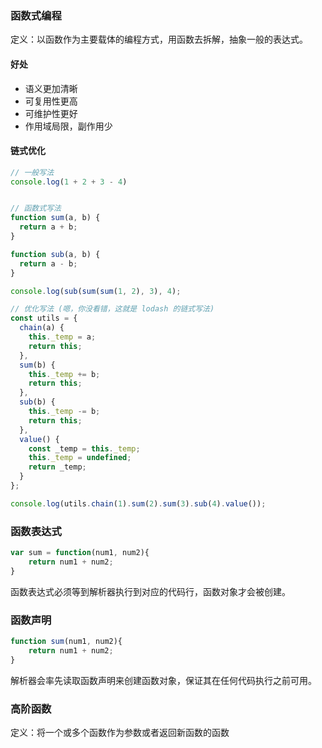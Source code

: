 ### 函数式编程
定义：以函数作为主要载体的编程方式，用函数去拆解，抽象一般的表达式。
#### 好处
- 语义更加清晰
- 可复用性更高
- 可维护性更好
- 作用域局限，副作用少
#### 链式优化
```js
// 一般写法
console.log(1 + 2 + 3 - 4)


// 函数式写法
function sum(a, b) {
  return a + b;
}

function sub(a, b) {
  return a - b;
}

console.log(sub(sum(sum(1, 2), 3), 4);
```

```js
// 优化写法 (嗯，你没看错，这就是 lodash 的链式写法)
const utils = {
  chain(a) {
    this._temp = a;
    return this;
  },
  sum(b) {
    this._temp += b;
    return this;
  },
  sub(b) {
    this._temp -= b;
    return this;
  },
  value() {
    const _temp = this._temp;
    this._temp = undefined;
    return _temp;
  }
};

console.log(utils.chain(1).sum(2).sum(3).sub(4).value());
```
### 函数表达式
```js
var sum = function(num1, num2){
    return num1 + num2;
}
```
函数表达式必须等到解析器执行到对应的代码行，函数对象才会被创建。
### 函数声明
```js
function sum(num1, num2){
    return num1 + num2;
}
```
解析器会率先读取函数声明来创建函数对象，保证其在任何代码执行之前可用。
### 高阶函数
定义：将一个或多个函数作为参数或者返回新函数的函数